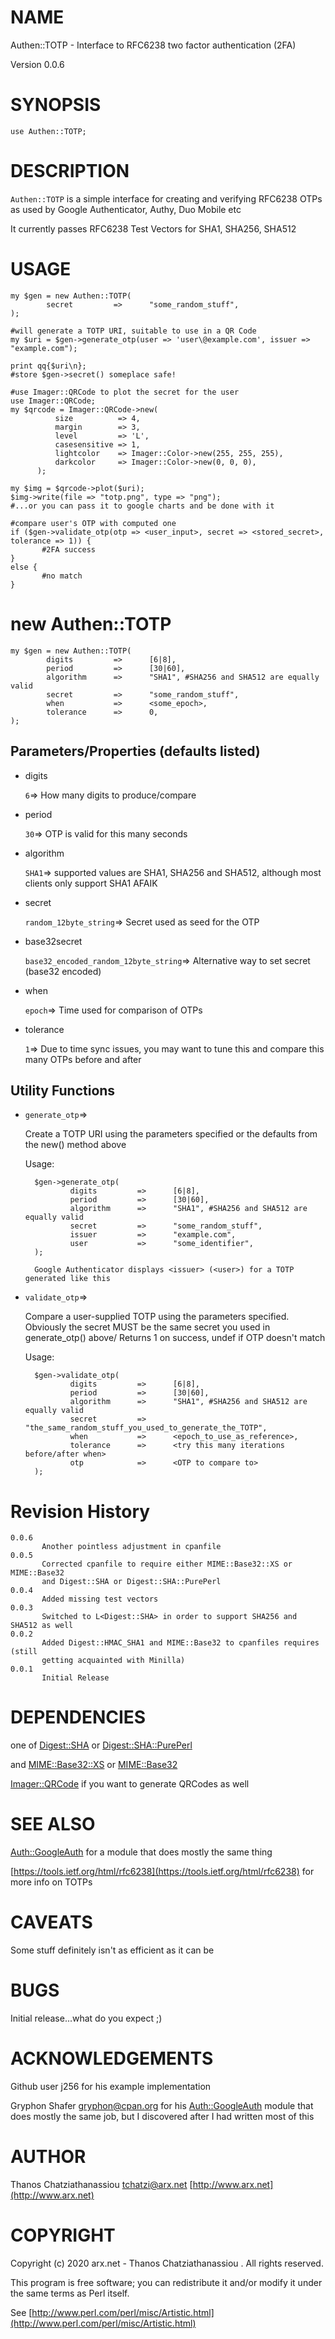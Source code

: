 # NAME

Authen::TOTP - Interface to RFC6238 two factor authentication (2FA)

Version 0.0.6

# SYNOPSIS

    use Authen::TOTP;

# DESCRIPTION

`Authen::TOTP` is a simple interface for creating and verifying RFC6238 OTPs
as used by Google Authenticator, Authy, Duo Mobile etc

It currently passes RFC6238 Test Vectors for SHA1, SHA256, SHA512

# USAGE

    my $gen = new Authen::TOTP(
            secret         =>      "some_random_stuff",
    );

    #will generate a TOTP URI, suitable to use in a QR Code
    my $uri = $gen->generate_otp(user => 'user\@example.com', issuer => "example.com");
    
    print qq{$uri\n};
    #store $gen->secret() someplace safe!

    #use Imager::QRCode to plot the secret for the user
    use Imager::QRCode;
    my $qrcode = Imager::QRCode->new(
              size          => 4,
              margin        => 3,
              level         => 'L',
              casesensitive => 1,
              lightcolor    => Imager::Color->new(255, 255, 255),
              darkcolor     => Imager::Color->new(0, 0, 0),
          );

    my $img = $qrcode->plot($uri);
    $img->write(file => "totp.png", type => "png");
    #...or you can pass it to google charts and be done with it

    #compare user's OTP with computed one
    if ($gen->validate_otp(otp => <user_input>, secret => <stored_secret>, tolerance => 1)) {
           #2FA success
    }
    else {
           #no match
    }

# new Authen::TOTP

    my $gen = new Authen::TOTP(
            digits         =>      [6|8],
            period         =>      [30|60],
            algorithm      =>      "SHA1", #SHA256 and SHA512 are equally valid
            secret         =>      "some_random_stuff",
            when           =>      <some_epoch>,
            tolerance      =>      0,
    );

## Parameters/Properties (defaults listed)

- digits

    `6`=> How many digits to produce/compare

- period

    `30`=> OTP is valid for this many seconds

- algorithm

    `SHA1`=> supported values are SHA1, SHA256 and SHA512, although most clients only support SHA1 AFAIK

- secret

    `random_12byte_string`=> Secret used as seed for the OTP

- base32secret

    `base32_encoded_random_12byte_string`=> Alternative way to set secret (base32 encoded)

- when

    `epoch`=> Time used for comparison of OTPs

- tolerance

    `1`=> Due to time sync issues, you may want to tune this and compare
    this many OTPs before and after

## Utility Functions

- `generate_otp`=>

    Create a TOTP URI using the parameters specified or the defaults from
    the new() method above

    Usage:

        $gen->generate_otp(
                digits         =>      [6|8],
                period         =>      [30|60],
                algorithm      =>      "SHA1", #SHA256 and SHA512 are equally valid
                secret         =>      "some_random_stuff",
                issuer         =>      "example.com",
                user           =>      "some_identifier",
        );
        
        Google Authenticator displays <issuer> (<user>) for a TOTP generated like this

- `validate_otp`=>

    Compare a user-supplied TOTP using the parameters specified. Obviously the secret
    MUST be the same secret you used in generate\_otp() above/
    Returns 1 on success, undef if OTP doesn't match

    Usage:

        $gen->validate_otp(
                digits         =>      [6|8],
                period         =>      [30|60],
                algorithm      =>      "SHA1", #SHA256 and SHA512 are equally valid
                secret         =>      "the_same_random_stuff_you_used_to_generate_the_TOTP",
                when           =>      <epoch_to_use_as_reference>,
                tolerance      =>      <try this many iterations before/after when>
                otp            =>      <OTP to compare to>
        );
        

# Revision History

    0.0.6
           Another pointless adjustment in cpanfile
    0.0.5
           Corrected cpanfile to require either MIME::Base32::XS or MIME::Base32
           and Digest::SHA or Digest::SHA::PurePerl
    0.0.4
           Added missing test vectors
    0.0.3
           Switched to L<Digest::SHA> in order to support SHA256 and SHA512 as well
    0.0.2
           Added Digest::HMAC_SHA1 and MIME::Base32 to cpanfiles requires (still
           getting acquainted with Minilla)
    0.0.1
           Initial Release

# DEPENDENCIES

one of 
[Digest::SHA](https://metacpan.org/pod/Digest%3A%3ASHA) or [Digest::SHA::PurePerl](https://metacpan.org/pod/Digest%3A%3ASHA%3A%3APurePerl)

and
[MIME::Base32::XS](https://metacpan.org/pod/MIME%3A%3ABase32%3A%3AXS) or [MIME::Base32](https://metacpan.org/pod/MIME%3A%3ABase32)

[Imager::QRCode](https://metacpan.org/pod/Imager%3A%3AQRCode) if you want to generate QRCodes as well

# SEE ALSO

[Auth::GoogleAuth](https://metacpan.org/pod/Auth%3A%3AGoogleAuth) for a module that does mostly the same thing

[https://tools.ietf.org/html/rfc6238](https://tools.ietf.org/html/rfc6238) for more info on TOTPs

# CAVEATS

Some stuff definitely isn't as efficient as it can be

# BUGS

Initial release...what do you expect ;)

# ACKNOWLEDGEMENTS

Github user j256 for his example implementation

Gryphon Shafer <gryphon@cpan.org> for his [Auth::GoogleAuth](https://metacpan.org/pod/Auth%3A%3AGoogleAuth) module
that does mostly the same job, but I discovered after I had written 
most of this

# AUTHOR

Thanos Chatziathanassiou <tchatzi@arx.net>
[http://www.arx.net](http://www.arx.net)

# COPYRIGHT

Copyright (c) 2020 arx.net - Thanos Chatziathanassiou . All rights reserved.

This program is free software; you can redistribute it and/or
modify it under the same terms as Perl itself.

See [http://www.perl.com/perl/misc/Artistic.html](http://www.perl.com/perl/misc/Artistic.html)
